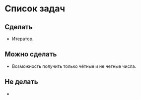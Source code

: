 # Список задач
## Сделать
* Итератор.

## Можно сделать
* Возможность получить только чётные и не четные числа.

## Не делать
*
